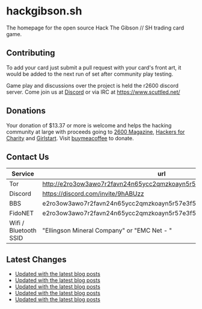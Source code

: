 # hackgibson.sh
The homepage for the open source Hack The Gibson // SH trading card game.


## Contributing

To add your card just submit a pull request with your card's front art, it would be added to the next run of set after community play testing.

Game play and discussions over the project is held the r2600 discord server. Come join us at [Discord](https://discord.com/invite/9hABUzz) or via IRC at https://www.scuttled.net/


## Donations

Your donation of $13.37 or more is welcome and helps the hacking community at large with proceeds going to [2600 Magazine](https://2600.com/), [Hackers for Charity](https://hackersforcharity.org) and [Girlstart](https://girlstart.org).  Visit [buymeacoffee](https://www.buymeacoffee.com/hackgibson.sh) to donate.


## Contact Us

Service | url
-|-
Tor | http://e2ro3ow3awo7r2favn24n65ycc2qmzkoayn5r57e3f56nvjwdcgg32ad.onion
Discord | https://discord.com/invite/9hABUzz
BBS | e2ro3ow3awo7r2favn24n65ycc2qmzkoayn5r57e3f56nvjwdcgg32ad.onion:23
FidoNET | e2ro3ow3awo7r2favn24n65ycc2qmzkoayn5r57e3f56nvjwdcgg32ad.onion:24554
Wifi / Bluetooth SSID | "Ellingson Mineral Company" or "EMC Net - <fidonet address>"

## Latest Changes
<!-- BLOG-POST-LIST:START -->
- [Updated with the latest blog posts](https://github.com/DFW2600/hackgibson.sh/commit/18f10bd297dc1753b0c78f8891e121c85d0738af)
- [Updated with the latest blog posts](https://github.com/DFW2600/hackgibson.sh/commit/f7caa5b44fd9439c139861ad74f57161b821a2ca)
- [Updated with the latest blog posts](https://github.com/DFW2600/hackgibson.sh/commit/151f99533f9ebbd21d98790e5915c0a627aad5db)
- [Updated with the latest blog posts](https://github.com/DFW2600/hackgibson.sh/commit/442a23f324bbd9e0a7b0d6ab4fd1b965c8749754)
- [Updated with the latest blog posts](https://github.com/DFW2600/hackgibson.sh/commit/8f3cbe479a3a0fd07341c059e1b398d52d9f947c)
<!-- BLOG-POST-LIST:END -->
